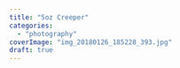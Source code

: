 ```yaml
---
title: "5oz Creeper"
categories: 
  - "photography"
coverImage: "img_20180126_185228_393.jpg"
draft: true
---
```



